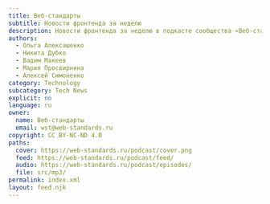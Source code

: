 ```yaml
---
title: Веб-стандарты
subtitle: Новости фронтенда за неделю
description: Новости фронтенда за неделю в подкасте сообщества «Веб-стандарты».
authors:
  - Ольга Алексашенко
  - Никита Дубко
  - Вадим Макеев
  - Мария Просвирнина
  - Алексей Симоненко
category: Technology
subcategory: Tech News
explicit: no
language: ru
owner:
  name: Веб-стандарты
  email: wst@web-standards.ru
copyright: СС BY-NC-ND 4.0
paths:
  cover: https://web-standards.ru/podcast/cover.png
  feed: https://web-standards.ru/podcast/feed/
  audio: https://web-standards.ru/podcast/episodes/
  file: src/mp3/
permalink: index.xml
layout: feed.njk
---
```

